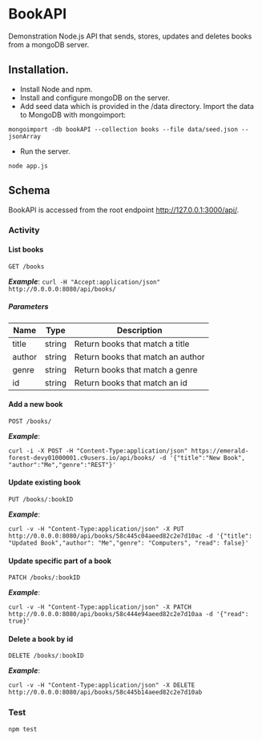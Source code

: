 # BookAPI
Demonstration Node.js API that sends, stores, updates and deletes books from a mongoDB server.

## Installation.

- Install Node and npm.
- Install and configure mongoDB on the server.
- Add seed data which is provided in the /data directory. Import the data to MongoDB with mongoimport:
```
mongoimport -db bookAPI --collection books --file data/seed.json --jsonArray
```
- Run the server.
```
node app.js
```

## Schema
BookAPI is accessed from the root endpoint http://127.0.0.1:3000/api/.

### Activity

#### List books
```
GET /books
```
***Example***:
```curl -H "Accept:application/json" http://0.0.0.0:8080/api/books/```

##### Parameters

|Name|Type|Description|
|--|--|--|
|title|string|Return books that match a title|
|author|string|Return books that match an author|
|genre|string|Return books that match a genre|
|id|string|Return books that match an id|

#### Add a new book

```
POST /books/
```

***Example***:

```curl -i -X POST -H "Content-Type:application/json" https://emerald-forest-devy01000001.c9users.io/api/books/ -d '{"title":"New Book", "author":"Me","genre":"REST"}'```

#### Update existing book

```
PUT /books/:bookID
```
***Example***:

```curl -v -H "Content-Type:application/json" -X PUT http://0.0.0.0:8080/api/books/58c445c04aeed82c2e7d10ac -d '{"title": "Updated Book","author": "Me","genre": "Computers", "read": false}'```

#### Update specific part of a book

```
PATCH /books/:bookID
```
***Example***:

```curl -v -H "Content-Type:application/json" -X PATCH http://0.0.0.0:8080/api/books/58c444e94aeed82c2e7d10aa -d '{"read": true}'```

#### Delete a book by id

```
DELETE /books/:bookID
```

***Example***:

```curl -v -H "Content-Type:application/json" -X DELETE http://0.0.0.0:8080/api/books/58c445b14aeed82c2e7d10ab```

### Test
```npm test```
